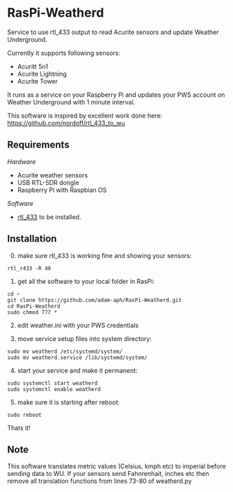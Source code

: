 RasPi-Weatherd
==============

Service to use rtl_433 output to read Acurite sensors and update Weather Underground.

Currently it supports following sensors:
- Acuritt 5n1
- Acurite Lightning
- Acurite Tower

It runs as a service on your Raspberry Pi and updates your PWS account on Weather Underground with 1 minute interval.

This software is inspired by excellent work done here: https://github.com/nordoff/rtl_433_to_wu

Requirements
------------
*Hardware*
* Acurite weather sensors
* USB RTL-SDR dongle
* Raspberry Pi with Raspbian OS

*Software*
* [rtl_433](https://github.com/merbanan/rtl_433) to be installed.

Installation
------------
0. make sure rtl_433 is working fine and showing your sensors:
```
rtl_r433 -R 40
```

1. get all the software to your local folder in RasPi:
```
cd ~
git clone https://github.com/adam-aph/RasPi-Weatherd.git
cd RasPi-Weatherd
sudo chmod 777 *
```

2. edit weather.ini with your PWS credentials

3. move service setup files into system directory:
```
sudo mv weatherd /etc/systemd/system/
sudo mv weatherd.service /lib/systemd/system/
```	
4. start your service and make it permanent:
```
sudo systemctl start weatherd
sudo systemctl enable weatherd
```
5. make sure it is starting after reboot:
```
sudo reboot
```	
Thats it!

Note
----
This software translates metric values (Celsius, kmph etc) to imperial before sending data to WU. If your sensors send Fahnrenhait, inches etc then remove all translation functions from lines 73-80 of weatherd.py
